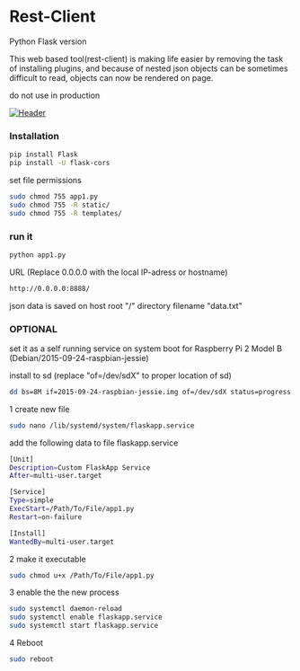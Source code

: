 # Rest-Client 
Python Flask version

This web based tool(rest-client) is making life easier by removing the task of installing plugins, and because of nested json objects can be sometimes difficult to read, objects can now be rendered on page.

do not use in production

[![Header](https://github.com/equal8888/Rest-Client/blob/master/restclient.jpeg "Header")]() 

### Installation

```sh
pip install Flask
pip install -U flask-cors
```

set file permissions
```sh
sudo chmod 755 app1.py
sudo chmod 755 -R static/
sudo chmod 755 -R templates/
```
### run it


```sh
python app1.py
```
URL (Replace 0.0.0.0 with the local IP-adress or hostname)
```sh
http://0.0.0.0:8888/
```

json data is saved on host root "/" directory filename "data.txt"

### OPTIONAL 
set it as a self running service on system boot for Raspberry Pi 2 Model B (Debian/2015-09-24-raspbian-jessie)

install to sd (replace "of=/dev/sdX" to proper location of sd)
```sh
dd bs=8M if=2015-09-24-raspbian-jessie.img of=/dev/sdX status=progress
```

1 create new file
```sh
sudo nano /lib/systemd/system/flaskapp.service
```
add the following data to file flaskapp.service
```sh
[Unit]
Description=Custom FlaskApp Service
After=multi-user.target

[Service]
Type=simple
ExecStart=/Path/To/File/app1.py
Restart=on-failure

[Install]
WantedBy=multi-user.target
```


2 make it executable
```sh
sudo chmod u+x /Path/To/File/app1.py
```

3 enable the the new process
```sh
sudo systemctl daemon-reload
sudo systemctl enable flaskapp.service
sudo systemctl start flaskapp.service
```



4 Reboot
```sh
sudo reboot
```
